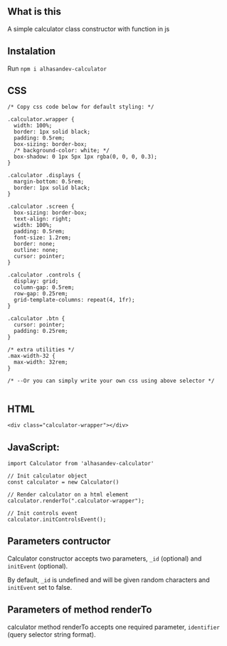 ## What is this

A simple calculator class constructor with function in js

## Instalation

Run `npm i alhasandev-calculator`

## CSS

```
/* Copy css code below for default styling: */

.calculator.wrapper {
  width: 100%;
  border: 1px solid black;
  padding: 0.5rem;
  box-sizing: border-box;
  /* background-color: white; */
  box-shadow: 0 1px 5px 1px rgba(0, 0, 0, 0.3);
}

.calculator .displays {
  margin-bottom: 0.5rem;
  border: 1px solid black;
}

.calculator .screen {
  box-sizing: border-box;
  text-align: right;
  width: 100%;
  padding: 0.5rem;
  font-size: 1.2rem;
  border: none;
  outline: none;
  cursor: pointer;
}

.calculator .controls {
  display: grid;
  column-gap: 0.5rem;
  row-gap: 0.25rem;
  grid-template-columns: repeat(4, 1fr);
}

.calculator .btn {
  cursor: pointer;
  padding: 0.25rem;
}

/* extra utilities */
.max-width-32 {
  max-width: 32rem;
}

/* --Or you can simply write your own css using above selector */


```

## HTML

`<div class="calculator-wrapper"></div>`

## JavaScript:

```
import Calculator from 'alhasandev-calculator'

// Init calculator object
const calculator = new Calculator()

// Render calculator on a html element
calculator.renderTo(".calculator-wrapper");

// Init controls event
calculator.initControlsEvent();

```

## Parameters contructor

Calculator constructor accepts two parameters, `_id` (optional) and `initEvent` (optional).

By default, `_id` is undefined and will be given random characters and `initEvent` set to false.

## Parameters of method renderTo

calculator method renderTo accepts one required parameter, `identifier` (query selector string format).
